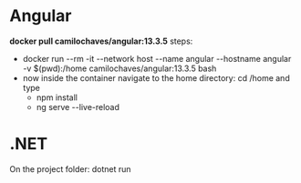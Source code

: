 # Angular  
**docker pull camilochaves/angular:13.3.5**
steps:
* docker run --rm -it --network host --name angular --hostname angular -v $(pwd):/home camilochaves/angular:13.3.5 bash  
* now inside the container navigate to the home directory: cd /home and type
  * npm install  
  * ng serve --live-reload  
  
# .NET
On the project folder: dotnet run
